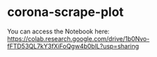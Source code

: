 # corona-scrape-plot
 
You can access the Notebook here:
https://colab.research.google.com/drive/1b0Nvo-fFTD53QL7kY3fXiFoQgw4b0blL?usp=sharing

